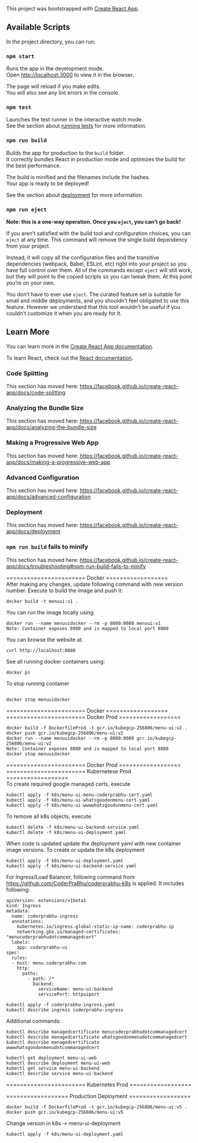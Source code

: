 This project was bootstrapped with [Create React App](https://github.com/facebook/create-react-app).

## Available Scripts

In the project directory, you can run:

### `npm start`

Runs the app in the development mode.<br />
Open [http://localhost:3000](http://localhost:3000) to view it in the browser.

The page will reload if you make edits.<br />
You will also see any lint errors in the console.

### `npm test`

Launches the test runner in the interactive watch mode.<br />
See the section about [running tests](https://facebook.github.io/create-react-app/docs/running-tests) for more information.

### `npm run build`

Builds the app for production to the `build` folder.<br />
It correctly bundles React in production mode and optimizes the build for the best performance.

The build is minified and the filenames include the hashes.<br />
Your app is ready to be deployed!

See the section about [deployment](https://facebook.github.io/create-react-app/docs/deployment) for more information.

### `npm run eject`

**Note: this is a one-way operation. Once you `eject`, you can’t go back!**

If you aren’t satisfied with the build tool and configuration choices, you can `eject` at any time. This command will remove the single build dependency from your project.

Instead, it will copy all the configuration files and the transitive dependencies (webpack, Babel, ESLint, etc) right into your project so you have full control over them. All of the commands except `eject` will still work, but they will point to the copied scripts so you can tweak them. At this point you’re on your own.

You don’t have to ever use `eject`. The curated feature set is suitable for small and middle deployments, and you shouldn’t feel obligated to use this feature. However we understand that this tool wouldn’t be useful if you couldn’t customize it when you are ready for it.

## Learn More

You can learn more in the [Create React App documentation](https://facebook.github.io/create-react-app/docs/getting-started).

To learn React, check out the [React documentation](https://reactjs.org/).

### Code Splitting

This section has moved here: https://facebook.github.io/create-react-app/docs/code-splitting

### Analyzing the Bundle Size

This section has moved here: https://facebook.github.io/create-react-app/docs/analyzing-the-bundle-size

### Making a Progressive Web App

This section has moved here: https://facebook.github.io/create-react-app/docs/making-a-progressive-web-app

### Advanced Configuration

This section has moved here: https://facebook.github.io/create-react-app/docs/advanced-configuration

### Deployment

This section has moved here: https://facebook.github.io/create-react-app/docs/deployment

### `npm run build` fails to minify

This section has moved here: https://facebook.github.io/create-react-app/docs/troubleshooting#npm-run-build-fails-to-minify



======================= Docker ==================  
After making any changes, update following command with new version number.
Execute to build the image and push it:  
````
docker build -t menuui:v1 .  
````
You can run the image locally using
````
docker run --name menuuidocker --rm -p 8080:8080 menuui:v1
Note: Container exposes 8080 and is mapped to local port 8080
````
You can browse the website at:
````
curl http://localhost:8080
````
See all running docker containers using:
````
docker ps
````
To stop running container

````

docker stop menuuidocker
````

======================= Docker ==================  
======================= Docker Prod ==================  
````
docker build -f DockerfileProd -t gcr.io/kubegcp-256806/menu-ui:v2 .    
docker push gcr.io/kubegcp-256806/menu-ui:v2 
docker run --name menuuidocker --rm -p 8080:8080 gcr.io/kubegcp-256806/menu-ui:v2  
Note: Container exposes 8080 and is mapped to local port 8880
docker stop menuuidocker  
````
======================= Docker Prod ==================  
======================= Kubernetese Prod ==================  
To create required google managed certs, execute
```` 
kubectl apply -f k8s/menu-ui-menu-coderprabhu-cert.yaml
kubectl apply -f k8s/menu-ui-whatsgoodonmenu-cert.yaml  
kubectl apply -f k8s/menu-ui-wwwwhatsgoodonmenu-cert.yaml
````
To remove all k8s objects, execute
````
kubectl delete -f k8s/menu-ui-backend-service.yaml  
kubectl delete -f k8s/menu-ui-deployment.yaml  
````
When code is updated update the deployment yaml with new 
container image versions.
To create or update the k8s deployment
````
kubectl apply -f k8s/menu-ui-deployment.yaml  
kubectl apply -f k8s/menu-ui-backend-service.yaml  
````
For Ingress/Load Balancer, following command from https://github.com/CoderPraBhu/coderprabhu-k8s is applied. 
It includes following: 
````
apiVersion: extensions/v1beta1
kind: Ingress
metadata:
  name: coderprabhu-ingress
  annotations:
    kubernetes.io/ingress.global-static-ip-name: coderprabhu-ip
    networking.gke.io/managed-certificates: "menucoderprabhudotcommanagedcert"
  labels:
    app: coderprabhu-ui
spec:
  rules:
  - host: menu.coderprabhu.com
    http:
      paths:
        - path: /*
          backend:
            serviceName: menu-ui-backend
            servicePort: httpuiport            
````
````
kubectl apply -f coderprabhu-ingress.yaml
kubectl describe ingress coderprabhu-ingress
````
Additional commands:  
````
kubectl describe managedcertificate menucoderprabhudotcommanagedcert
kubectl describe managedcertificate whatsgoodonmenudotcommanagedcert
kubectl describe managedcertificate wwwwhatsgoodonmenudotcommanagedcert

kubectl get deployment menu-ui-web
kubectl describe deployment menu-ui-web
kubectl get service menu-ui-backend
kubectl describe service menu-ui-backend
````
======================= Kubernetes Prod ==================  


================== Production Deployment ================== 
````
docker build -f DockerfileProd -t gcr.io/kubegcp-256806/menu-ui:v5 .    
docker push gcr.io/kubegcp-256806/menu-ui:v5 
````
Change version in k8s ->  menu-ui-deployment
````
kubectl apply -f k8s/menu-ui-deployment.yaml 
````
